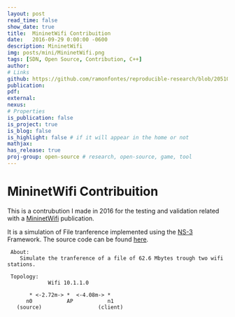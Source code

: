 ```yaml
---
layout: post
read_time: false
show_date: true
title:  MininetWifi Contribuition
date:   2016-09-29 0:00:00 -0600
description: MininetWifi
img: posts/mini/MininetWifi.png
tags: [SDN, Open Source, Contribution, C++]
author: 
# Links
github: https://github.com/ramonfontes/reproducible-research/blob/20510254176710d5632a5c66b731bb0bd39dccc2/mininet-wifi/The-Computer-Journal-2017/fileTransferring.cc
publication: 
pdf: 
external:
nexus: 
# Properties
is_publication: false
is_project: true
is_blog: false
is_highlight: false # if it will appear in the home or not
mathjax: 
has_release: true
proj-group: open-source # research, open-source, game, tool 
---
```


#  MininetWifi Contribuition

This is a contrubution I made in 2016 for the testing and validation related with a [MininetWifi](https://github.com/ramonfontes/reproducible-research/tree/master/mininet-wifi) publication. 


It is a simulation of File tranference implemented using the [NS-3](https://www.nsnam.org) Framework. The source code can be found [here](https://github.com/ramonfontes/reproducible-research/blob/20510254176710d5632a5c66b731bb0bd39dccc2/mininet-wifi/The-Computer-Journal-2017/fileTransferring.cc).



```
 About:
 	Simulate the tranference of a file of 62.6 Mbytes trough two wifi stations.

 Topology:
             Wifi 10.1.1.0

       * <-2.72m-> *  <-4.08m-> *
      n0           AP           n1
   (source)                  (client)
```

